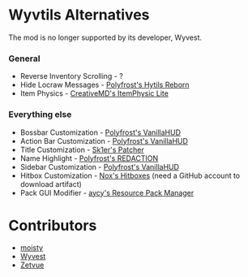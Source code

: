 # Wyvtils Alternatives

The mod is no longer supported by its developer, Wyvest.

### General

* Reverse Inventory Scrolling - ?
* Hide Locraw Messages - [Polyfrost's Hytils Reborn](https://github.com/Polyfrost/Hytils-Reborn/releases/latest)
* Item Physics - [CreativeMD's ItemPhysic Lite](https://www.curseforge.com/minecraft/mc-mods/itemphysic-lite/files/2439695)

### Everything else
* Bossbar Customization - [Polyfrost's VanillaHUD](https://github.com/Polyfrost/VanillaHUD/releases/latest)
* Action Bar Customization - [Polyfrost's VanillaHUD](https://github.com/Polyfrost/VanillaHUD/releases/latest)
* Title Customization - [Sk1er's Patcher](https://sk1er.club/mods/patcher)
* Name Highlight - [Polyfrost's REDACTION](https://github.com/Polyfrost/REDACTION/releases/latest)
* Sidebar Customization - [Polyfrost's VanillaHUD](https://github.com/Polyfrost/VanillaHUD/releases/latest)
* Hitbox Customization - [Nox's Hitboxes](https://github.com/Noxiuam/Hitboxes/actions) (need a GitHub account to download artifact)
* Pack GUI Modifier - [aycy's Resource Pack Manager](https://github.com/SkyblockClient/SkyblockClient-REPO/blob/main/files/mods/Resource_Pack_Manager_1.2.jar)

# Contributors

* [moisty](https://github.com/Mqisty)
* [Wyvest](https://github.com/Wyvest)
* [Zetvue](https://zetvue.github.io/)
